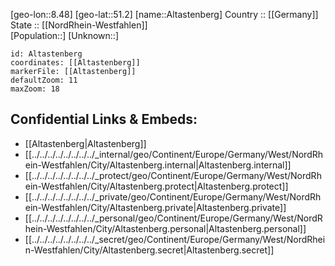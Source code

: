 ﻿---
location: [51.2,8.48] 
mapzoom: [7,12] 
mapmarker: city 
type: City
tags:
- geo/City


SpocWebEntityId: 28764
isDeleted: false
confidential: public

---
[geo-lon::8.48] 
[geo-lat::51.2] 
[name::Altastenberg] 
Country :: [[Germany]]  
State :: [[NordRhein-Westfahlen]]  
[Population::] 
[Unknown::] 


```leaflet
id: Altastenberg
coordinates: [[Altastenberg]] 
markerFile: [[Altastenberg]] 
defaultZoom: 11 
maxZoom: 18
```


## Confidential Links & Embeds: 
- [[Altastenberg|Altastenberg]]  
- [[../../../../../../../../_internal/geo/Continent/Europe/Germany/West/NordRhein-Westfahlen/City/Altastenberg.internal|Altastenberg.internal]] 
- [[../../../../../../../../_protect/geo/Continent/Europe/Germany/West/NordRhein-Westfahlen/City/Altastenberg.protect|Altastenberg.protect]] 
- [[../../../../../../../../_private/geo/Continent/Europe/Germany/West/NordRhein-Westfahlen/City/Altastenberg.private|Altastenberg.private]] 
- [[../../../../../../../../_personal/geo/Continent/Europe/Germany/West/NordRhein-Westfahlen/City/Altastenberg.personal|Altastenberg.personal]] 
- [[../../../../../../../../_secret/geo/Continent/Europe/Germany/West/NordRhein-Westfahlen/City/Altastenberg.secret|Altastenberg.secret]] 
